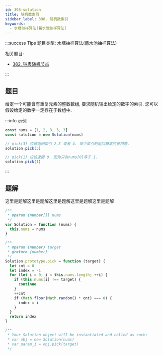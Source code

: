 ```yaml
---
id: 398-solution
title: 随机数索引
sidebar_label: 398. 随机数索引
keywords:
  - 水塘抽样算法(蓄水池抽样算法)
---
```


:::success Tips
题目类型: 水塘抽样算法(蓄水池抽样算法)

相关题目:

- [382. 链表随机节点](/leetcode/medium/382-solution)

:::

## 题目

给定一个可能含有重复元素的整数数组, 要求随机输出给定的数字的索引. 您可以假设给定的数字一定存在于数组中.

:::info 示例

```ts
const nums = [1, 2, 3, 3, 3]
const solution = new Solution(nums)

// pick(3) 应该返回索引 2,3 或者 4. 每个索引的返回概率应该相等.
solution.pick(3)

// pick(1) 应该返回 0. 因为只有nums[0]等于 1.
solution.pick(1)
```

:::

## 题解

这里是题解这里是题解这里是题解这里是题解这里是题解

```ts
/**
 * @param {number[]} nums
 */
var Solution = function (nums) {
  this.nums = nums
}

/**
 * @param {number} target
 * @return {number}
 */
Solution.prototype.pick = function (target) {
  let cnt = 0
  let index = -1
  for (let i = 0; i < this.nums.length; ++i) {
    if (this.nums[i] !== target) {
      continue
    }
    ++cnt
    if (Math.floor(Math.random() * cnt) === 0) {
      index = i
    }
  }
  return index
}

/**
 * Your Solution object will be instantiated and called as such:
 * var obj = new Solution(nums)
 * var param_1 = obj.pick(target)
 */
```
